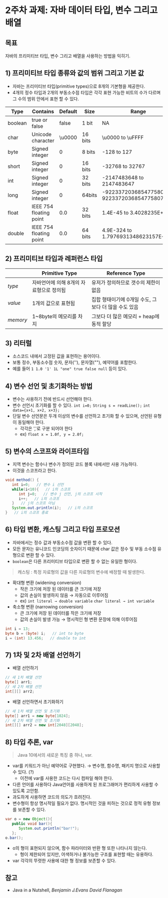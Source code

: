 # 2주차 과제: 자바 데이터 타입, 변수 그리고 배열 #

## 목표 ##
자바의 프리미티브 타입, 변수 그리고 배열을 사용하는 방법을 익히기.



## 1) 프리미티브 타입 종류와 값의 범위 그리고 기본 값 ##
* 자바는 프리미티브 타입(primitive types)으로 8개의 기본형을 제공한다.
* 4개의 정수 타입과 2개의 부동소수점 타입은 각각 표현 가능한 비트의 수가 다르며 그 수의 범위 안에서 표현 할 수 있다.

|Type|Contains|Default|Size|Range|
|---|--------|---|---|----------|
|boolean|true or false|false|1 bit|NA|
|char|Unicode character|\u0000|16 bits|\u0000 to \uFFFF|
|byte|Signed integer|0|8 bits|-128 to 127|
|short|Signed integer|0|16 bits|-32768 to 32767|
|int|Signed integer|0|32 bits|-2147483648 to 2147483647|
|long|Signed integer|0|64bits|-9223372036854775808 to 9223372036854775807|
|float|IEEE 754 floating point|0.0|32 bits|1.4E-45 to 3.4028235E+38|
|double|IEEE 754 floating point|0.0|64 bits|4.9E-324 to 1.7976931348623157E+308|


## 2) 프리미티브 타입과 레퍼런스 타입 ##
||Primitive Type|Reference Type| 
|-----|---------------|---------------|
|*type*|자바언어에 의해 8개의 자료형으로 정의됨|유저가 정의하므로 갯수의 제한이 없음|
|*value*|1개의 값으로 표현됨|집합 형태이기에 0개일 수도, 그보다 더 많을 수도 있음|
|*memory*|1~8byte의 메모리를 차지|그보다 더 많은 메모리 + heap에 동적 할당|


## 3) 리터럴 ##
* 소스코드 내에서 고정된 값을 표현하는 용어이다.
* 보통 정수, 부동소수점 숫자, 문자(''), 문자열(""), 예약어를 포함한다.
* 예를 들어 `1 1.0 '1' 1L "one" true false null` 등이 있다. 


## 4) 변수 선언 및 초기화하는 방법 ##
* 변수는 사용하기 전에 반드시 선언해야 한다.
* 변수 선언시 초기화를 할 수 있다. `int i=0;` `String s = readLine();` `int data={x+1, x+2, x+3};`
* 단일 변수 선언문은 두개 이상의 변수를 선언하고 초기화 할 수 있으며, 선언된 유형이 동일해야 한다.
	* 각각은 ','로 구분 되어야 한다
	* ex) `float x = 1.0f, y = 2.0f;`


## 5) 변수의 스코프와 라이프타임 ##
* 지역 변수는 함수나 변수가 정의된 코드 블록 내에서만 사용 가능하다.
* 이것을 스코프라고 한다.
```java
void method() {
   int i=0;   // 변수 i 선언
   while(i<10){   // i의 스코프
      int j=0;   // 변수 j 선언, j의 스코프 시작
      i++;   // i의 스코프
   }   // j의 스코프 아님
   System.out.println(i);   // i의 스코프
}   // i의 스코프 종료
```


## 6) 타입 변환, 캐스팅 그리고 타입 프로모션 ##
* 자바에서는 정수 값과 부동소수점 값을 변환 할 수 있다.
* 모든 문자는 유니코드 인코딩의 숫자이기 때문에 char 값은 정수 및 부동 소수점 유형으로 변환 할 수 있다.
* `boolean`은 다른 프리미티브 타입으로 변환 할 수 없는 유일한 형이다.

> 캐스팅 : 특정 자료형의 값을 다른 자료형의 변수에 배정할 때 발생한다.
* 확대형 변환 (widening conversion)
	* 작은 크기에 저장 된 데이터를 큰 크기에 저장
	* 값의 손실이 발생하지 않음 → 자동으로 이루어짐
	* ex) `int literal → double variable` `char literal → int variable`
* 축소형 변환 (narrowing conversion)
	* 큰 크기에 저장 된 데이터를 작은 크기에 저장
	* 값의 손실이 발생 가능 → 명시적인 형 변환 문장에 의해 이루어짐
```java
int i = 13;
byte b = (byte) i;   // int to byte
i = (int) 13.456;   // double to int
```


## 7) 1차 및 2차 배열 선언하기 ##
* 배열 선언하기
```java
// 새 1차 배열 선언
byte[] arr1;
// 새 2차 배열 선언
int[][] arr2;
```

* 배열 선언하면서 초기화하기
```java
// 새 1차 배열 선언 및 초기화
byte[] arr1 = new byte[1024];
// 새 2차 배열 선언 및 초기화
int[][] arr2 = new int[2048][2048];
```

## 8) 타입 추론, var ##
> Java 10에서의 새로운 특징 중 하나, var.
* var를 키워드가 아닌 예약어로 구현했다. → 변수명, 함수명, 패키지 명으로 사용할 수 있다. (?)
	* 이전에 var를 사용한 코드는 다시 컴파일 해야 한다.
* 다른 언어를 사용하다 Java언어를 사용하게 된 프로그래머가 편리하게 사용할 수 있도록 고안함.
* 과도하게 사용하면 코드의 의도가 흐려진다.
* 변수형이 항상 명시적일 필요가 없다. 명시적인 것을 피하는 것으로 정적 유형 정보를 보존할 수 있다.
```java
var o = new Object(){
   public void bar(){
      System.out.println("bar!");
   };
o.bar();
```
* o의 형이 표현되지 않으며, 함수 파라미터와 반환 형 또한 나타나지 않는다.
	* 형이 제한되어 있지만, 어색하거나 불가능한 구조를 표현할 때는 유용하다.
* var 각각의 뚜렷한 사용에 대한 형 정보를 보존할 수 있다.



## 참고 ##
* Java in a Nutshell, *Benjamin J.Evans David Flanagan*